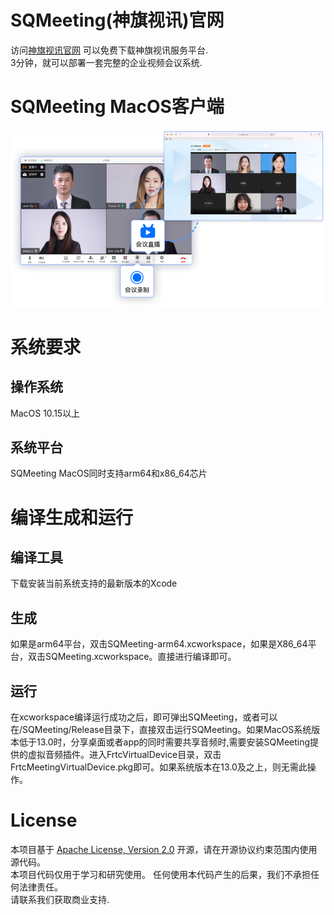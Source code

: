 # SQMeeting(神旗视讯)官网
访问[神旗视讯官网](https://shenqi.internetware.cn) 可以免费下载神旗视讯服务平台.  
3分钟，就可以部署一套完整的企业视频会议系统. 

# SQMeeting MacOS客户端

![screenshot](./image1.jpg)

# 系统要求

## 操作系统
MacOS 10.15以上

## 系统平台

SQMeeting MacOS同时支持arm64和x86_64芯片

# 编译生成和运行

## 编译工具
下载安装当前系统支持的最新版本的Xcode

## 生成
如果是arm64平台，双击SQMeeting-arm64.xcworkspace，如果是X86_64平台，双击SQMeeting.xcworkspace。直接进行编译即可。

## 运行
在xcworkspace编译运行成功之后，即可弹出SQMeeting，或者可以在/SQMeeting/Release目录下，直接双击运行SQMeeting。如果MacOS系统版本低于13.0时，分享桌面或者app的同时需要共享音频时,需要安装SQMeeting提供的虚拟音频插件。进入FrtcVirtualDevice目录，双击FrtcMeetingVirtualDevice.pkg即可。如果系统版本在13.0及之上，则无需此操作。

# License
本项目基于 [Apache License, Version 2.0](./LICENSE) 开源，请在开源协议约束范围内使用源代码。  
本项目代码仅用于学习和研究使用。 任何使用本代码产生的后果，我们不承担任何法律责任。  
请联系我们获取商业支持.


